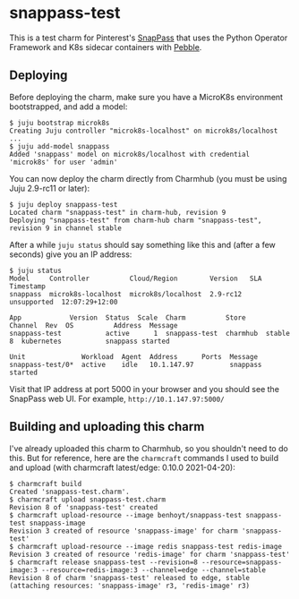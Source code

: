 # snappass-test

This is a test charm for Pinterest's [SnapPass](https://github.com/pinterest/snappass) that uses the Python Operator Framework and K8s sidecar containers with [Pebble](https://github.com/canonical/pebble).


## Deploying

Before deploying the charm, make sure you have a MicroK8s environment bootstrapped, and add a model:

```
$ juju bootstrap microk8s
Creating Juju controller "microk8s-localhost" on microk8s/localhost
...
$ juju add-model snappass
Added 'snappass' model on microk8s/localhost with credential 'microk8s' for user 'admin'
```

You can now deploy the charm directly from Charmhub (you must be using Juju 2.9-rc11 or later):

```
$ juju deploy snappass-test
Located charm "snappass-test" in charm-hub, revision 9
Deploying "snappass-test" from charm-hub charm "snappass-test", revision 9 in channel stable
```

After a while `juju status` should say something like this and (after a few seconds) give you an IP address:

```
$ juju status
Model     Controller          Cloud/Region        Version   SLA          Timestamp
snappass  microk8s-localhost  microk8s/localhost  2.9-rc12  unsupported  12:07:29+12:00

App            Version  Status  Scale  Charm          Store     Channel  Rev  OS          Address  Message
snappass-test           active      1  snappass-test  charmhub  stable     8  kubernetes           snappass started

Unit              Workload  Agent  Address      Ports  Message
snappass-test/0*  active    idle   10.1.147.97         snappass started
```

Visit that IP address at port 5000 in your browser and you should see the SnapPass web UI. For example, `http://10.1.147.97:5000/`


## Building and uploading this charm

I've already uploaded this charm to Charmhub, so you shouldn't need to do this. But for reference, here are the `charmcraft` commands I used to build and upload (with charmcraft latest/edge: 0.10.0 2021-04-20):

```
$ charmcraft build
Created 'snappass-test.charm'.
$ charmcraft upload snappass-test.charm
Revision 8 of 'snappass-test' created
$ charmcraft upload-resource --image benhoyt/snappass-test snappass-test snappass-image
Revision 3 created of resource 'snappass-image' for charm 'snappass-test'
$ charmcraft upload-resource --image redis snappass-test redis-image
Revision 3 created of resource 'redis-image' for charm 'snappass-test'
$ charmcraft release snappass-test --revision=8 --resource=snappass-image:3 --resource=redis-image:3 --channel=edge --channel=stable
Revision 8 of charm 'snappass-test' released to edge, stable (attaching resources: 'snappass-image' r3, 'redis-image' r3)
```

